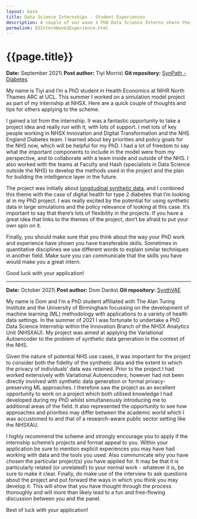 ```yaml
---
layout: base
title: Data Science Internships - Student Experiences
description: A couple of our wave 1 PhD Data Science Interns share their experience of partaking in the scheme and suggests some tips for others applying in the future
permalink: DSInternWave1Experience.html
---
```


# {{page.title}}

**Date:** September 2021\\
**Post author:** Tiyi Morris\\
**Git repository:** [SynPath - Diabetes](https://github.com/nhsx/SynPath_Diabetes)

My name is Tiyi and I’m a PhD student in Health Economics at NIHR North Thames ARC at  UCL. This summer I worked on a simulation model project as part of my internship at NHSX. Here are a quick couple of thoughts and tips for others applying to the scheme.

I gained a lot from the internship. It was a fantastic opportunity to take a project idea and really run with it, with lots of support. I met lots of key people working in NHSX Innovation and Digital Transformation and the NHS England Diabetes team. I learned about key priorities and policy goals for the NHS now, which will be helpful for my PhD. I had a lot of freedom to say what the important components to include in the model were from my perspective, and to collaborate with a team inside and outside of the NHS. I also worked with the teams at Faculty and Hash (specialists in Data Science outside the NHS) to develop the methods used in the project and the plan for building the intelligence layer in the future. 

The project was initially about [longitudinal synthetic data](https://github.com/nhsx/nhsx-internship-projects/blob/gh-pages/projects/synthetic-data-exploration-longitudinal.md), and I combined this theme with the case of digital health for type 2 diabetes that I’m looking at in my PhD project. I was really excited by the potential for using synthetic data in large simulations and the policy relevance of looking at this case. It’s important to say that there’s lots of flexibility in the projects. If you have a great idea that links to the themes of the project, don’t be afraid to put your own spin on it.

Finally, you should make sure that you think about the way your PhD work and experience have shown you have transferable skills. Sometimes in quantitative disciplines we use different words to explain similar techniques in another field. Make sure you can communicate that the skills you have would make you a great intern.

Good luck with your application!

___

**Date:** October 2021\\
**Post author:** Dom Danks\\
**Git repository:** [SynthVAE](https://github.com/nhsx/synthVAE)

My name is Dom and I’m a PhD student affiliated with The Alan Turing Institute and the University of Birmingham focussing on the development of machine learning (ML) methodology with applications to a variety of health data settings. In the summer of 2021 I was fortunate to undertake a PhD Data Science Internship within the Innovation Branch of the NHSX Analytics Unit (NHSXAU). My project was aimed at applying the Variational Autoencoder to the problem of synthetic data generation in the context of the NHS.

Given the nature of potential NHS use cases, it was important for the project to consider both the fidelity of the synthetic data and the extent to which the privacy of individuals’ data was retained. Prior to the project I had worked extensively with Variational Autoencoders, however had not been directly involved with synthetic data generation or formal privacy-preserving ML approaches. I therefore saw the project as an excellent opportunity to work on a project which both utilised knowledge I had developed during my PhD whilst simultaneously introducing me to additional areas of the field. It also represented the opportunity to see how approaches and priorities may differ between the academic world which I was accustomed to and that of a research-aware public sector setting like the NHSXAU.

I highly recommend the scheme and strongly encourage you to apply if the internship scheme’s projects and format appeal to you. Within your application be sure to mention explicit experiences you may have had working with data and the tools you used. Also communicate why you have chosen the particular project(s) you have applied for. It may be that it is particularly related (or unrelated!) to your normal work - whatever it is, be sure to make it clear. Finally, do make use of the interview to ask questions about the project and put forward the ways in which you think you may develop it. This will show that you have thought through the process thoroughly and will more than likely lead to a fun and free-flowing discussion between you and the panel.

Best of luck with your application!